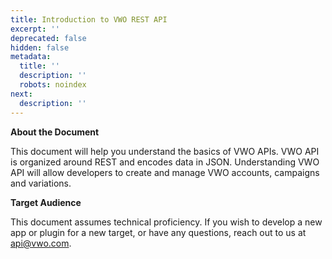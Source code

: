 ```yaml
---
title: Introduction to VWO REST API
excerpt: ''
deprecated: false
hidden: false
metadata:
  title: ''
  description: ''
  robots: noindex
next:
  description: ''
---
```

**About the Document**

This document will help you understand the basics of VWO APIs. VWO API is organized around REST and encodes data in JSON. Understanding VWO API will allow developers to create and manage VWO accounts, campaigns and variations.

**Target Audience** 

This document assumes technical proficiency. If you wish to develop a new app or plugin for a new target, or have any questions, reach out to us at [api@vwo.com](mailto:api@vwo.com).
